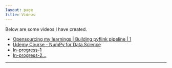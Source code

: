 ```yaml
---
layout: page
title: Videos
---
```


<p class="message">
  Below are some videos I have created.
</p>

<ul>
    <li>
        <a href="https://www.youtube.com/watch?v=n9wG-E7hjFg&ab_channel=Jarusv" target="_blank">
        Opensourcing my learnings | Building pyflink pipeline | 1
        </a>
    </li>
    <li>
        <a href="https://www.udemy.com/course/numpyfords/" target="_blank">
        Udemy Course - NumPy for Data Science
        </a>
    </li>
    <li>
        <a href="" target="_blank">
        In-progress-1
        </a>
    </li>
    <li>
        <a href="" target="_blank">
        In-progress-2...
        </a>
    </li>
</ul>

------------------------------------------------
